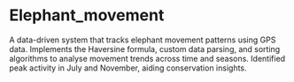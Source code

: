 # Elephant_movement
A data-driven system that tracks elephant movement patterns using GPS data. Implements the Haversine formula, custom data parsing, and sorting algorithms to analyse movement trends across time and seasons. Identified peak activity in July and November, aiding conservation insights.
